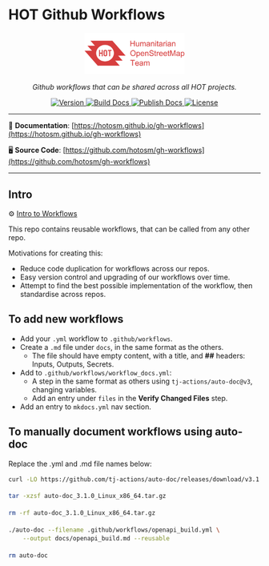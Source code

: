 # HOT Github Workflows

<!-- markdownlint-disable -->
<p align="center">
  <img src="https://github.com/hotosm/fmtm/blob/main/images/hot_logo.png?raw=true" style="width: 200px;" alt="HOT"></a>
</p>
<p align="center">
  <em>Github workflows that can be shared across all HOT projects.</em>
</p>
<p align="center">
  <a href="https://github.com/hotosm/fmtm/releases" target="_blank">
      <img src="https://img.shields.io/github/v/release/hotosm/gh-workflows?logo=github" alt="Version">
  </a>
  <a href="https://github.com/hotosm/gh-workflows/actions/workflows/workflow_docs.yml" target="_blank">
      <img src="https://github.com/hotosm/gh-workflows/workflows/GH Workflow Docs/badge.svg" alt="Build Docs">
  </a>
  <a href="https://github.com/hotosm/gh-workflows/actions/workflows/docs.yml" target="_blank">
      <img src="https://github.com/hotosm/gh-workflows/workflows/Publish Docs/badge.svg" alt="Publish Docs">
  </a>
  <a href="https://github.com/hotosm/gh-workflows/blob/main/LICENSE.md" target="_blank">
      <img src="https://img.shields.io/github/license/hotosm/gh-workflows.svg" alt="License">
  </a>
</p>
<!-- markdownlint-enable -->

---

📖 **Documentation**: [https://hotosm.github.io/gh-workflows](https://hotosm.github.io/gh-workflows)

🖥️ **Source Code**: [https://github.com/hotosm/gh-workflows](https://github.com/hotosm/gh-workflows)

---

## Intro

⚙️ [Intro to Workflows](https://hotosm.github.io/gh-workflows/intro)

This repo contains reusable workflows, that can be called from any
other repo.

Motivations for creating this:

- Reduce code duplication for workflows across our repos.
- Easy version control and upgrading of our workflows over time.
- Attempt to find the best possible implementation of the workflow,
  then standardise across repos.

## To add new workflows

- Add your `.yml` workflow to `.github/workflows`.
- Create a `.md` file under `docs`, in the same format as the others.
  - The file should have empty content, with a title,
    and **##** headers: Inputs, Outputs, Secrets.
- Add to `.github/workflows/workflow_docs.yml`:
  - A step in the same format as others using `tj-actions/auto-doc@v3`,
    changing variables.
  - Add an entry under `files` in the **Verify Changed Files** step.
- Add an entry to `mkdocs.yml` nav section.

## To manually document workflows using auto-doc

Replace the .yml and .md file names below:

```bash
curl -LO https://github.com/tj-actions/auto-doc/releases/download/v3.1.0/auto-doc_3.1.0_Linux_x86_64.tar.gz

tar -xzsf auto-doc_3.1.0_Linux_x86_64.tar.gz

rm -rf auto-doc_3.1.0_Linux_x86_64.tar.gz

./auto-doc --filename .github/workflows/openapi_build.yml \
    --output docs/openapi_build.md --reusable

rm auto-doc
```
